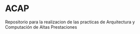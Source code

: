 # ACAP
Repositorio para la realizacion de las practicas de Arquitectura y Computación de Altas Prestaciones
